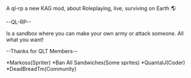 A ql-rp a new KAG mod, about Roleplaying, live, surviving on Earth 🌎

--QL-RP--

Is a sandbox where you can make your own army or attack someone.
All what you want!

--Thanks for QLT Members--

*Markoss(Spriter)
*Ban All Sandwiches(Some sprites)
*QuantalJ(Coder)
*DeadBreadTm(Community)
